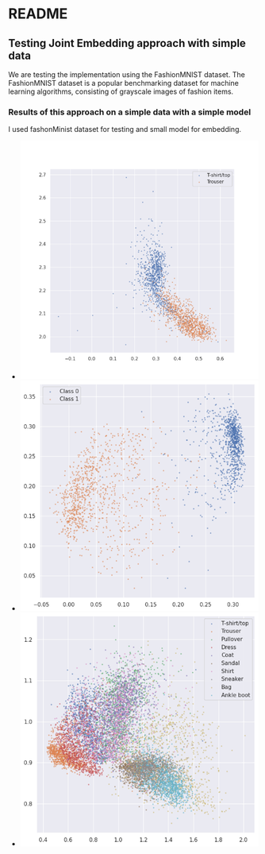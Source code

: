 # README

## Testing Joint Embedding approach with simple data

We are testing the implementation using the FashionMNIST dataset. The FashionMNIST dataset is a popular benchmarking dataset for machine learning algorithms, consisting of grayscale images of fashion items.

### Results of this approach on a simple data with a simple model

I used fashonMinist dataset for testing and small model for embedding.

- ![Image-01](images/one_epoch_two_classes.png)
- ![Image-02](images/15_epoch_two_classes.png)
- ![Image-03](images/30_epoch_10_classes.png)